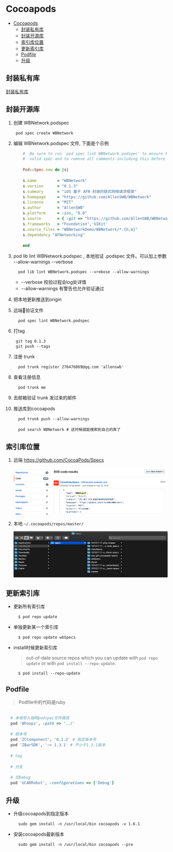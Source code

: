 # Cocoapods
- [Cocoapods](#cocoapods)
  - [封装私有库](#%e5%b0%81%e8%a3%85%e7%a7%81%e6%9c%89%e5%ba%93)
  - [封装开源库](#%e5%b0%81%e8%a3%85%e5%bc%80%e6%ba%90%e5%ba%93)
  - [索引库位置](#%e7%b4%a2%e5%bc%95%e5%ba%93%e4%bd%8d%e7%bd%ae)
  - [更新索引库](#%e6%9b%b4%e6%96%b0%e7%b4%a2%e5%bc%95%e5%ba%93)
  - [Podfile](#podfile)
  - [升级](#%e5%8d%87%e7%ba%a7)

## 封装私有库

  [封装私有库](./how_to_create_private_third_party_repo_cocoapods.md)

## 封装开源库

1. 创建 WBNetwork.podspec 
   ```shell
    pod spec create WBNetwork 
   ```
2. 编辑 WBNetwork.podspec 文件, 下面是个示例

    ```ruby
        #  Be sure to run `pod spec lint WBNetwork.podspec' to ensure this is a
        #  valid spec and to remove all comments including this before submitting the spec.

        Pod::Spec.new do |s|

        s.name         = "WBNetwork"
        s.version      = "0.1.3"
        s.summary      = "iOS 基于 AFN 封装的链式网络请求框架" 
        s.homepage     = "https://github.com/AllenSWB/WBNetwork"
        s.license      = "MIT"
        s.author       = "AllenSWB"
        s.platform     = :ios, "8.0"
        s.source       = { :git => "https://github.com/AllenSWB/WBNetwork.git", :tag => "#{s.version}" }
        s.frameworks   = "Foundation",'UIKit'
        s.source_files = "WBNetworkDemo/WBNetwork/*.{h,m}" 
        s.dependency "AFNetworking"

        end
    ```
3. pod lib lint WBNetwork.podspec , 本地验证 .podspec 文件。可以加上参数 --allow-warnings --verbose

      ```shell
        pod lib lint WBNetwork.podspec --vrebose --allow-warnings
      ```
    + --verbose 校验过程会log处详情
    + --allow-warnings 有警告也允许验证通过
4. 把本地更新推送到origin
5. 远端验证文件
    ```shell
      pod spec lint WBNetwork.podspec
    ```
6. 打tag
   ```shell
    git tag 0.1.3
    git push --tags
   ```
7. 注册 trunk 
    ```shell
      pod trunk register 276476869@qq.com 'allenswb'
    ```
8. 查看注册信息
    ```shell
      pod trunk me 
    ```
9.  去邮箱验证 trunk 发过来的邮件
10. 推送库到cocoapods
    ```shell
      pod trunk push --allow-warnings

      pod search WBNetwork # 这时候就能搜索到自己的库了
    ```

## 索引库位置

  1. 远端 https://github.com/CocoaPods/Specs
      
      ![originspecs](../../src/imgs/ios/cocoapods/cocoapods_originspecs.png)

  2. 本地 `~/.cocoapods/repos/master/`
     
      ![localspecs](../../src/imgs/ios/cocoapods/cocoapods_local_specs.png)

## 更新索引库

  + 更新所有索引库
      ```shell
        $ pod repo update
      ```
  + 单独更新某一个索引库
      ```shell
        $ pod repo update wbSpecs 
      ```
  + install时候更新索引库
    > out-of-date source repos which you can update with `pod repo update` or with `pod install --repo-update`.

      ```shell
        $ pod install --repo-update
      ```

## Podfile

> Podfile中的代码是ruby

```ruby

  # 本地导入指明podspec文件路径
  pod 'Whoops', :path => '../'

  # 版本号
  pod 'ZCComponent', '0.1.2' # 指定版本号
  pod 'ZBarSDK', '~> 1.3.1' # 不小于1.3.1版本

  # tag

  # 分支

  # 仅Debug
  pod 'UCARRobot', :configurations => ['Debug']

```

## 升级

+ 升级cocoapods到指定版本

  ```shell
    sudo gem install -n /usr/local/bin cocoapods -v 1.6.1
  ```

+ 安装cocoapods最新版本

  ```shell
    sudo gem install -n /usr/local/bin cocoapods --pre 
  ```